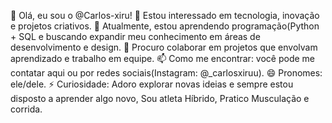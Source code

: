 👋 Olá, eu sou o @Carlos-xiru!
👀 Estou interessado em tecnologia, inovação e projetos criativos.
🌱 Atualmente, estou aprendendo programação(Python + SQL e buscando expandir meu conhecimento em áreas de desenvolvimento e design.
💞️ Procuro colaborar em projetos que envolvam aprendizado e trabalho em equipe.
📫 Como me encontrar: você pode me contatar aqui ou por redes sociais(Instagram: @_carlosxiruu).
😄 Pronomes: ele/dele.
⚡ Curiosidade: Adoro explorar novas ideias e sempre estou disposto a aprender algo novo, Sou atleta Híbrido, Pratico Musculação e corrida.

<!---
Carlos-xiru/Carlos-xiru is a ✨ special ✨ repository because its `README.md` (this file) appears on your GitHub profile.
You can click the Preview link to take a look at your changes.
--->
